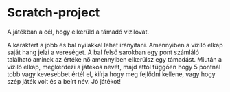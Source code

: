 # Scratch-project
A játékban a cél, hogy elkerüld a támadó vizilovat.

A karaktert a jobb és bal nyilakkal lehet irányítani.
Amennyiben a viziló elkap saját hang jelzi a vereséget.
A bal felső sarokban egy pont számláló található aminek az értéke nő amennyiben elkerülsz egy támadást.
Miután a viziló elkap, megkérdezi a játékos nevét, majd attól függően hogy 5 pontnál tobb vagy kevesebbet értél el, kiírja hogy meg fejlődni kellene, vagy hogy szép játék volt és a beírt név.
Jó játékot!
